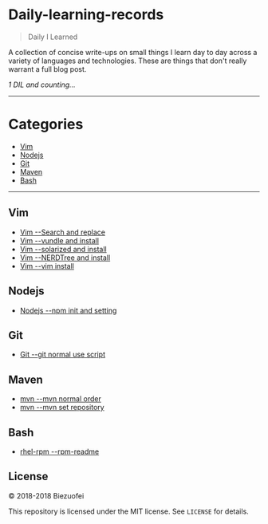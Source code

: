 Daily-learning-records
====

> Daily I Learned

A collection of concise write-ups on small things I learn day to day across a
variety of languages and technologies. These are things that don't really
warrant a full blog post. 


_1 DIL and counting..._

---

# Categories

* [Vim](#vim)
* [Nodejs](#nodejs)
* [Git](#git)
* [Maven](#maven)
* [Bash](#bash)

---

## Vim

- [Vim --Search and replace](Vim/search-replace.md)
- [Vim --vundle and install](Vim/vundle-install.md)
- [Vim --solarized and install](Vim/solarized-install.md)
- [Vim --NERDTree and install](Vim/nerdtree-install.md)
- [Vim --vim install](Vim/vim_install.md)

## Nodejs

- [Nodejs --npm init and setting](Nodejs/npm-init-setting.md)


## Git

- [Git --git normal use script](Git/git-normal-script.md)

## Maven

- [mvn --mvn normal order](Maven/mvn-order.md)
- [mvn --mvn set repository](Maven/mvn-set-repository.md)

## Bash

- [rhel-rpm --rpm-readme](Bash/rpm-readme.md)

## License

&copy; 2018-2018 Biezuofei

This repository is licensed under the MIT license. See `LICENSE` for
details.
